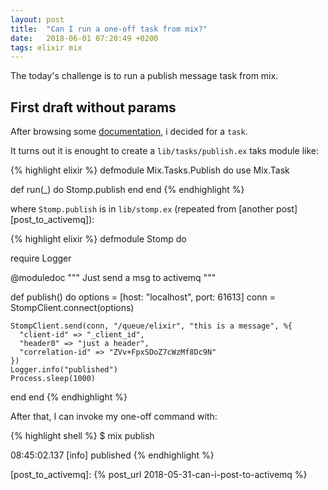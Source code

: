 ```yaml
---
layout: post
title:  "Can I run a one-off task from mix?"
date:   2018-06-01 07:20:49 +0200
tags: elixir mix
---
```

The today's challenge is to run a publish message task from mix.

## First draft without params

After browsing some [documentation][mix_docs_on_hex], i decided for a `task`.

It turns out it is enought to create a `lib/tasks/publish.ex` taks module like:

{% highlight elixir %}
defmodule Mix.Tasks.Publish do
  use Mix.Task

  def run(_) do
    Stomp.publish
  end
end
{% endhighlight %}

where `Stomp.publish` is in `lib/stomp.ex` (repeated from [another post][post_to_activemq]):

{% highlight elixir %}
defmodule Stomp do

  require Logger

  @moduledoc """
  Just send a msg to activemq
  """


  def publish() do
    options = [host: "localhost", port: 61613]
    conn = StompClient.connect(options)

    StompClient.send(conn, "/queue/elixir", "this is a message", %{
      "client-id" => "_client_id",
      "header0" => "just a header",
      "correlation-id" => "ZVv+FpxSDoZ7cWzMf8Dc9N"
    })
    Logger.info("published")
    Process.sleep(1000)
  end
end
{% endhighlight %}

After that, I can invoke my one-off command with:

{% highlight shell %}
$ mix publish

08:45:02.137 [info]  published
{% endhighlight %}



[mix_docs_on_hex]: https://hexdocs.pm/mix/Mix.html
[post_to_activemq]: {% post_url 2018-05-31-can-i-post-to-activemq %}
